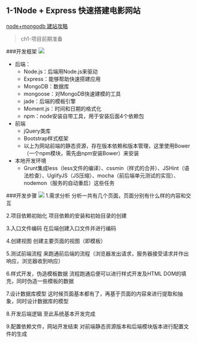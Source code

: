 ## 1-1Node + Express 快速搭建电影网站

[node+mongodb 建站攻略](http://www.imooc.com/learn/75)

>ch1-项目前期准备

###开发框架
![](http://om739linv.bkt.clouddn.com/%E5%BC%80%E5%8F%91%E6%A1%86%E6%9E%B6%E4%BB%8B%E7%BB%8D.png)
- 后端：
    - Node.js：后端用Node.js来驱动
    - Express：能够帮助快速搭建应用
    - MongoDB：数据库
    - mongoose：对MongoDB快速建模的工具
    - jade：后端的模板引擎
    - Moment.js：时间和日期的格式化
    - npm：node安装自带工具，用于安装后面4个依赖包
- 前端
    - jQuery类库
    - Bootstrap样式框架
    - 以上为网站前端的静态资源，存在版本依赖和版本管理，这里使用Bower（一个npm模块，需先由npm安装Bower）来安装
- 本地开发环境
    - Grunt集成less（less文件的编译）、cssmin（样式的合并）、JSHint（语法检查）、UglifyJS（JS压缩）、mocha（前后端单元测试的实现）、nodemon（服务的自动重启）这些任务

###开发步骤
![](http://om739linv.bkt.clouddn.com/%E5%BC%80%E5%8F%91%E6%AD%A5%E9%AA%A4.png)
1.需求分析
分析一共有几个页面，页面分别有什么样的内容和交互

2.项目依赖初始化
项目依赖的安装和初始目录的创建

3.入口文件编码
在后端创建入口文件并进行编码

4.创建视图
创建主要页面的视图（即模板）

5.测试前端流程
来跑通前后端的流程（浏览器发出请求，服务器接受请求并作出响应，浏览器收到响应）

6.样式开发，伪造模板数据
流程跑通后便可以进行样式开发及HTML DOM的填充，同时伪造一些模板的数据

7.设计数据库模型
这时候页面基本都有了，再基于页面的内容来进行提取和抽象，同时设计数据库的模型

8.开发后端逻辑
至此系统基本开发完成

9.配置依赖文件，网站开发结束
对前端静态资源版本和后端模块版本进行配置文件的生成